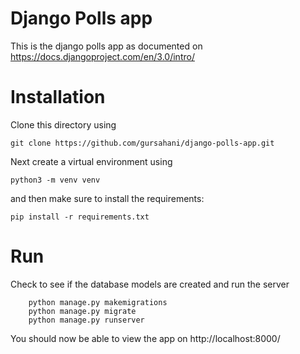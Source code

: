 # Django Polls app

This is the django polls app as documented on https://docs.djangoproject.com/en/3.0/intro/

# Installation

Clone this directory using

```git clone https://github.com/gursahani/django-polls-app.git```

Next create a virtual environment using 

```python3 -m venv venv ```

and then make sure to install the requirements:

```pip install -r requirements.txt```

# Run

Check to see if the database models are created and run the server

```
    python manage.py makemigrations
    python manage.py migrate
    python manage.py runserver
```

You should now be able to view the app on http://localhost:8000/